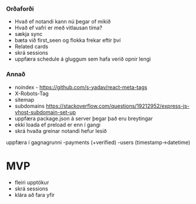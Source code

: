 ### Orðaforði

- Hvað ef notandi kann nú þegar of mikið
- Hvað ef vafri er með vitlausan tíma?
- sækja sync
- bæta við first_seen og flokka frekar eftir því
- Related cards
- skrá sessions
- uppfæra schedule á gluggum sem hafa verið opnir lengi

### Annað

- noindex - https://github.com/s-yadav/react-meta-tags
- X-Robots-Tag
- sitemap
- subdomains https://stackoverflow.com/questions/19212952/express-js-vhost-subdomain-set-up
- uppfæra package.json á server þegar það eru breytingar
- ekki loada ef preload er enn í gangi
- skrá hvaða greinar notandi hefur lesið

uppfæra í gagnagrunni
-payments (+verified)
-users (timestamp->datetime)

# MVP

- fleiri upptökur
- skrá sessions
- klára að fara yfir
